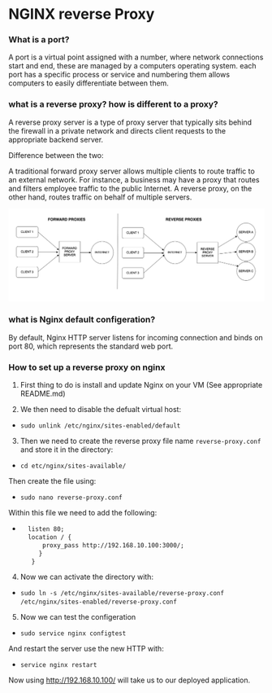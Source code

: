 # NGINX reverse Proxy

### What is a port? 

A port is a virtual point assigned with a number, where network connections start and end, these are managed by a computers operating system. each port has a specific process or service and numbering them allows computers to easily differentiate between them. 

### what is a reverse proxy? how is different to a proxy?

A reverse proxy server is a type of proxy server that typically sits behind the firewall in a private network and directs client requests to the appropriate backend server.

Difference between the two:

A traditional forward proxy server allows multiple clients to route traffic to an external network. For instance, a business may have a proxy that routes and filters employee traffic to the public Internet. A reverse proxy, on the other hand, routes traffic on behalf of multiple servers.

![](Rev_prox.png)

### what is Nginx default configeration?

By default, Nginx HTTP server listens for incoming connection and binds on port 80, which represents the standard web port. 

### How to set up a reverse proxy on nginx

1. First thing to do is install and update Nginx on your VM (See appropriate README.md)

2. We then need to disable the defualt virtual host:

- `sudo unlink /etc/nginx/sites-enabled/default`

3. Then we need to create the reverse proxy file name `reverse-proxy.conf` and store it in the directory:

- `cd etc/nginx/sites-available/`

Then create the file using:

- `sudo nano reverse-proxy.conf`

Within this file we need to add the following:

- ```server {
    listen 80;
    location / {
        proxy_pass http://192.168.10.100:3000/;
       }
     } 

4. Now we can activate the directory with:

- `sudo ln -s /etc/nginx/sites-available/reverse-proxy.conf /etc/nginx/sites-enabled/reverse-proxy.conf`

5. Now we can test the configeration 

- `sudo service nginx configtest`

And restart the server use the new HTTP with:

- `service nginx restart`

Now using http://192.168.10.100/ will take us to our deployed application.

